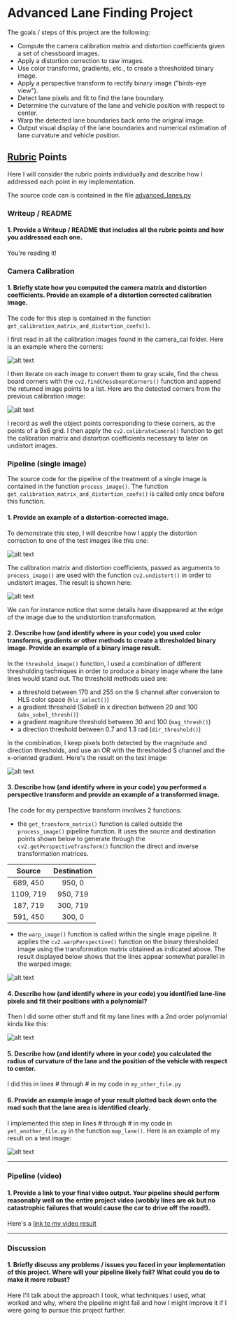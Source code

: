 # Advanced Lane Finding Project

The goals / steps of this project are the following:

* Compute the camera calibration matrix and distortion coefficients given a set of chessboard images.
* Apply a distortion correction to raw images.
* Use color transforms, gradients, etc., to create a thresholded binary image.
* Apply a perspective transform to rectify binary image ("birds-eye view").
* Detect lane pixels and fit to find the lane boundary.
* Determine the curvature of the lane and vehicle position with respect to center.
* Warp the detected lane boundaries back onto the original image.
* Output visual display of the lane boundaries and numerical estimation of lane curvature and vehicle position.

[//]: # (Image References)

[image1]: ./camera_cal/calibration7.jpg "Calibration image"
[image2]: ./output_images/cal_image_with_corners.jpeg "Calibration image with corners drawn"
[image3]: ./test_images/test5.jpg "Test image"
[image4]: ./output_images/undistorted_image.jpeg "Undistorted test image"
[image5]: ./output_images/thresh_test5.jpg "Threholded image"
[image6]: ./output_images/warped_bin_test5.jpg "Warped image"
[video1]: ./project_video.mp4 "Video"

## [Rubric](https://review.udacity.com/#!/rubrics/571/view) Points

Here I will consider the rubric points individually and describe how I addressed each point in my implementation.  

The source code can is contained in the file [advanced_lanes.py](https://github.com/schambon77/CarND-Advanced-Lane-Lines/blob/master/advanced_lanes.py)

### Writeup / README

#### 1. Provide a Writeup / README that includes all the rubric points and how you addressed each one.

You're reading it!

### Camera Calibration

#### 1. Briefly state how you computed the camera matrix and distortion coefficients. Provide an example of a distortion corrected calibration image.

The code for this step is contained in the function `get_calibration_matrix_and_distortion_coefs()`.

I first read in all the calibration images found in the camera_cal folder. Here is an example where the corners:

![alt text][image1]

I then iterate on each image to convert them to gray scale, find the chess board corners with the `cv2.findChessboardCorners()` function and append the returned image points to a list. Here are the detected corners from the previous calibration image:

![alt text][image2]

I record as well the object points corresponding to these corners, as the points of a 9x6 grid. I then apply the `cv2.calibrateCamera()` function to get the calibration matrix and distortion coefficients necessary to later on undistort images.

### Pipeline (single image)

The source code for the pipeline of the treatment of a single image is contained in the function `process_image()`. The function  `get_calibration_matrix_and_distortion_coefs()` is called only once before this function.

#### 1. Provide an example of a distortion-corrected image.

To demonstrate this step, I will describe how I apply the distortion correction to one of the test images like this one:

![alt text][image3]

 The calibration matrix and distortion coefficients, passed as arguments to `process_image()` are used with the function  `cv2.undistort()` in order to undistort images. The result is shown here:
 
![alt text][image4]

We can for instance notice that some details have disappeared at the edge of the image due to the undistortion transformation.

#### 2. Describe how (and identify where in your code) you used color transforms, gradients or other methods to create a thresholded binary image.  Provide an example of a binary image result.

In the `threshold_image()` function, I used a combination of different thresholding techniques in order to produce a binary image where the lane lines would stand out. The threshold methods used are:
* a threshold between 170 and 255 on the S channel after conversion to HLS color space (`hls_select()`)
* a gradient threshold (Sobel) in x direction between 20 and 100 (`abs_sobel_thresh()`)
* a gradient magniture threshold between 30 and 100 (`mag_thresh()`)
* a direction threshold between 0.7 and 1.3 rad (`dir_threshold()`)

In the combination, I keep pixels both detected by the magnitude and direction thresholds, and use an OR with the thresholded S channel and the x-oriented gradient. Here's the result on the test image:

![alt text][image5]

#### 3. Describe how (and identify where in your code) you performed a perspective transform and provide an example of a transformed image.

The code for my perspective transform involves 2 functions:
* the `get_transform_matrix()` function is called outside the `process_image()` pipeline function. It uses the source and destination points shown below to generate through the `cv2.getPerspectiveTransform()` function the direct and inverse transformation matrices.

| Source        | Destination   | 
|:-------------:|:-------------:| 
| 689, 450      | 950, 0        | 
| 1109, 719      | 950, 719      |
| 187, 719     | 300, 719      |
| 591, 450      | 300, 0        |

* the `warp_image()` function is called within the single image pipeline. It applies the `cv2.warpPerspective()` function on the binary thresholded image using the transformation matrix obtained as indicated above. The result displayed below shows that the lines appear somewhat parallel in the warped image:

![alt text][image6]

#### 4. Describe how (and identify where in your code) you identified lane-line pixels and fit their positions with a polynomial?

Then I did some other stuff and fit my lane lines with a 2nd order polynomial kinda like this:

![alt text][image5]

#### 5. Describe how (and identify where in your code) you calculated the radius of curvature of the lane and the position of the vehicle with respect to center.

I did this in lines # through # in my code in `my_other_file.py`

#### 6. Provide an example image of your result plotted back down onto the road such that the lane area is identified clearly.

I implemented this step in lines # through # in my code in `yet_another_file.py` in the function `map_lane()`.  Here is an example of my result on a test image:

![alt text][image6]

---

### Pipeline (video)

#### 1. Provide a link to your final video output.  Your pipeline should perform reasonably well on the entire project video (wobbly lines are ok but no catastrophic failures that would cause the car to drive off the road!).

Here's a [link to my video result](./project_video.mp4)

---

### Discussion

#### 1. Briefly discuss any problems / issues you faced in your implementation of this project.  Where will your pipeline likely fail?  What could you do to make it more robust?

Here I'll talk about the approach I took, what techniques I used, what worked and why, where the pipeline might fail and how I might improve it if I were going to pursue this project further.  
